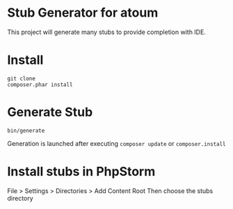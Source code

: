 Stub Generator for atoum
====

This project will generate many stubs to provide completion with IDE.

# Install

```
git clone
composer.phar install
```


# Generate Stub

```
bin/generate
```

Generation is launched after executing ```composer update``` or ```composer.install```

# Install stubs in PhpStorm

File > Settings > Directories > Add Content Root 
Then choose the stubs directory



